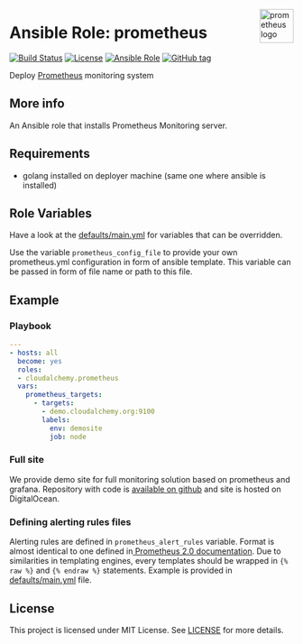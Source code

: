 <p><img src="https://cdn.worldvectorlogo.com/logos/prometheus.svg" alt="prometheus logo" title="prometheus" align="right" height="60" /></p>

# Ansible Role: prometheus

[![Build Status](https://travis-ci.org/cloudalchemy/ansible-prometheus.svg?branch=master)](https://travis-ci.org/cloudalchemy/ansible-prometheus) [![License](https://img.shields.io/badge/license-MIT%20License-brightgreen.svg)](https://opensource.org/licenses/MIT) [![Ansible Role](https://img.shields.io/badge/ansible%20role-cloudalchemy.prometheus-blue.svg)](https://galaxy.ansible.com/cloudalchemy/prometheus/) [![GitHub tag](https://img.shields.io/github/tag/cloudalchemy/ansible-prometheus.svg)](https://github.com/cloudalchemy/ansible-prometheus/tags)

Deploy [Prometheus](https://github.com/prometheus/prometheus) monitoring system

## More info

An Ansible role that installs Prometheus Monitoring server.

## Requirements

- golang installed on deployer machine (same one where ansible is installed)

## Role Variables

Have a look at the [defaults/main.yml](defaults/main.yml) for variables that can be overridden.

Use the variable `prometheus_config_file` to provide your own prometheus.yml configuration in form of ansible template. This variable can be passed in form of file name or path to this file.

## Example

### Playbook

```yaml
---
- hosts: all
  become: yes
  roles:
  - cloudalchemy.prometheus
  vars:
    prometheus_targets:
      - targets:
        - demo.cloudalchemy.org:9100
        labels:
          env: demosite
          job: node
```

### Full site

We provide demo site for full monitoring solution based on prometheus and grafana. Repository with code is [available on github](https://github.com/cloudalchemy/demo-site) and site is hosted on DigitalOcean.

### Defining alerting rules files

Alerting rules are defined in `prometheus_alert_rules` variable. Format is almost identical to one defined in[ Prometheus 2.0 documentation](https://prometheus.io/docs/prometheus/latest/configuration/template_examples/).
Due to similarities in templating engines, every templates should be wrapped in `{% raw %}` and `{% endraw %}` statements. Example is provided in [defaults/main.yml](defaults/main.yml) file.

## License

This project is licensed under MIT License. See [LICENSE](/LICENSE) for more details.
